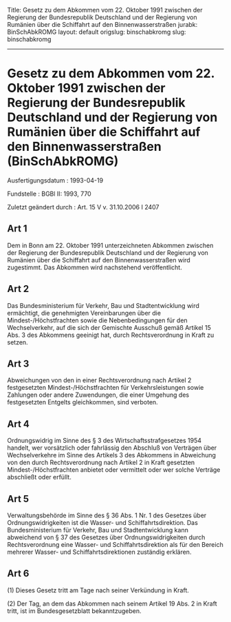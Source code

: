 Title: Gesetz zu dem Abkommen vom 22. Oktober 1991 zwischen der Regierung der Bundesrepublik
  Deutschland und der Regierung von Rumänien über die Schiffahrt auf den Binnenwasserstraßen
jurabk: BinSchAbkROMG
layout: default
origslug: binschabkromg
slug: binschabkromg

---

# Gesetz zu dem Abkommen vom 22. Oktober 1991 zwischen der Regierung der Bundesrepublik Deutschland und der Regierung von Rumänien über die Schiffahrt auf den Binnenwasserstraßen (BinSchAbkROMG)

Ausfertigungsdatum
:   1993-04-19

Fundstelle
:   BGBl II: 1993, 770

Zuletzt geändert durch
:   Art. 15 V v. 31.10.2006 I 2407


## Art 1

Dem in Bonn am 22. Oktober 1991 unterzeichneten Abkommen zwischen der
Regierung der Bundesrepublik Deutschland und der Regierung von
Rumänien über die Schiffahrt auf den Binnenwasserstraßen wird
zugestimmt. Das Abkommen wird nachstehend veröffentlicht.


## Art 2

Das Bundesministerium für Verkehr, Bau und Stadtentwicklung wird
ermächtigt, die genehmigten Vereinbarungen über die
Mindest-/Höchstfrachten sowie die Nebenbedingungen für den
Wechselverkehr, auf die sich der Gemischte Ausschuß gemäß Artikel 15
Abs. 3 des Abkommens geeinigt hat, durch Rechtsverordnung in Kraft zu
setzen.


## Art 3

Abweichungen von den in einer Rechtsverordnung nach Artikel 2
festgesetzten Mindest-/Höchstfrachten für Verkehrsleistungen sowie
Zahlungen oder andere Zuwendungen, die einer Umgehung des
festgesetzten Entgelts gleichkommen, sind verboten.


## Art 4

Ordnungswidrig im Sinne des § 3 des Wirtschaftsstrafgesetzes 1954
handelt, wer vorsätzlich oder fahrlässig den Abschluß von Verträgen
über Wechselverkehre im Sinne des Artikels 3 des Abkommens in
Abweichung von den durch Rechtsverordnung nach Artikel 2 in Kraft
gesetzten Mindest-/Höchstfrachten anbietet oder vermittelt oder wer
solche Verträge abschließt oder erfüllt.


## Art 5

Verwaltungsbehörde im Sinne des § 36 Abs. 1 Nr. 1 des Gesetzes über
Ordnungswidrigkeiten ist die Wasser- und Schiffahrtsdirektion. Das
Bundesministerium für Verkehr, Bau und Stadtentwicklung kann
abweichend von § 37 des Gesetzes über Ordnungswidrigkeiten durch
Rechtsverordnung eine Wasser- und Schiffahrtsdirektion als für den
Bereich mehrerer Wasser- und Schiffahrtsdirektionen zuständig
erklären.


## Art 6

(1) Dieses Gesetz tritt am Tage nach seiner Verkündung in Kraft.

(2) Der Tag, an dem das Abkommen nach seinem Artikel 19 Abs. 2 in
Kraft tritt, ist im Bundesgesetzblatt bekanntzugeben.


